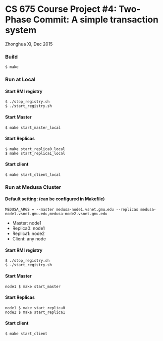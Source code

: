 # CS 675 Course Project #4: Two-Phase Commit: A simple transaction system
Zhonghua Xi, Dec 2015


### Build
```
$ make
```

### Run at Local

#### Start RMI registry
```
$ ./stop_registry.sh
$ ./start_registry.sh
```

#### Start Master
```
$ make start_master_local
```

#### Start Replicas
```
$ make start_replica0_local
$ make start_replica1_local
```

#### Start client
```
$ make start_client_local
```

### Run at Medusa Cluster

#### Default setting: (can be configured in Makefile) 
`MEDUSA_ARGS = --master medusa-node1.vsnet.gmu.edu --replicas medusa-node1.vsnet.gmu.edu,medusa-node2.vsnet.gmu.edu`

* Master: node1
* Replica0: node1
* Replica1: node2
* Client: any node


#### Start RMI registry 
```
$ ./stop_registry.sh
$ ./start_registry.sh
```

#### Start Master
```
node1 $ make start_master
```

#### Start Replicas 
```
node1 $ make start_replica0
node2 $ make start_replica1
```

#### Start client
```
$ make start_client
```
